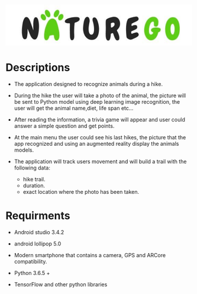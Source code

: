 <img src = "ReadMeUtil/NatureGoLogo.jpg">

# Descriptions
* The application designed to recognize animals during a hike.

* During the hike the user will take a photo of the animal, the picture will be sent to Python model using deep learning 
image recognition, the user will get the animal name,diet, life span etc...

* After reading the information, a trivia game will appear and user could answer a simple question and get points.

* At the main menu the user could see his last hikes, the picture that the app recognized and using an augmented reality display
the animals models.

* The application will track users movement and will build a trail with the following data:
  * hike trail.
  * duration.
  * exact location where the photo has been taken.
 
# Requirments
* Android studio 3.4.2
* android lollipop 5.0
* Modern smartphone that contains a camera, GPS and ARCore compatibility.

* Python 3.6.5 +
* TensorFlow and other python libraries
